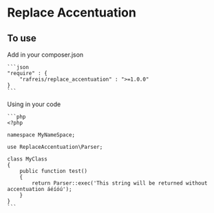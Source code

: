 # Replace Accentuation

## To use

Add in your composer.json

    ```json
    "require" : {
        "rafreis/replace_accentuation" : ">=1.0.0"
    }
    ```

Using in your code

    ```php
    <?php

    namespace MyNameSpace;

    use ReplaceAccentuation\Parser;

    class MyClass
    {
        public function test()
        {
            return Parser::exec('This string will be returned without accentuation áéíóú');
        }
    }
    ```
